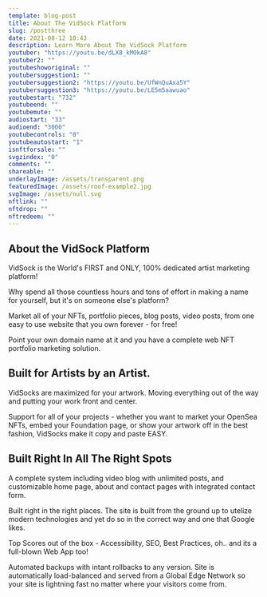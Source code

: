 ```yaml
---
template: blog-post
title: About The VidSock Platform
slug: /postthree
date: 2021-08-12 10:43
description: Learn More About The VidSock Platform
youtuber: "https://youtu.be/dLX8_kMOkA8"
youtuber2: ""
youtubeshoworiginal: ""
youtubersuggestion1: ""
youtubersuggestion2: "https://youtu.be/UfWnQuAxa5Y"
youtubersuggestion3: "https://youtu.be/LE5m5aawuao"
youtubestart: "732"
youtubeend: ""
youtubemute: ""
audiostart: "33"
audioend: "3000"
youtubecontrols: "0"
youtubeautostart: "1"
isnftforsale: ""
svgzindex: "0"
comments: ""
shareable: ""
underlayImage: /assets/transparent.png
featuredImage: /assets/roof-example2.jpg
svgImage: /assets/null.svg
nftlink: ""
nftdrop: ""
nftredeem: ""
---
```


<h2 style="font-size:150%">About the VidSock Platform</h2>

VidSock is the World's FIRST and ONLY, 100% dedicated artist marketing platform!

Why spend all those countless hours and tons of effort in making a name for yourself, but it's on someone else's platform?

Market all of your NFTs, portfolio pieces, blog posts, video posts, from one easy to use website that you own forever - for free!

Point your own domain name at it and you have a complete web NFT portfolio marketing solution.


<h2 style="font-size:150%">Built for Artists by an Artist.</h2>
VidSocks are maximized for your artwork. Moving everything out of the way and putting your work front and center.

Support for all of your projects - whether you want to market your OpenSea NFTs, embed your Foundation page, or show your artwork off in the best fashion, VidSocks make it copy and paste EASY.



<h2 style="font-size:150%">Built Right In All The Right Spots</h2>
A complete system including video blog with unlimited posts, and customizable home page, about and contact pages with integrated contact form.

Built right in the right places. The site is built from the ground up to utelize modern technologies and yet do so in the correct way and one that Google likes.

Top Scores out of the box - Accessibility, SEO, Best Practices, oh.. and its a full-blown Web App too!

Automated backups with intant rollbacks to any version. Site is automatically load-balanced and served from a Global Edge Network so your site is lightning fast no matter where your visitors come from.